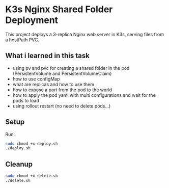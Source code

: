 # K3s Nginx Shared Folder Deployment

This project deploys a 3-replica Nginx web server in K3s, serving files from a hostPath PVC.

## What i learned in this task  
- using pv and pvc for creating a shared folder in the pod (PersistentVolume and PersistentVolumeClaim)
- how to use configMap
- what are replicas and how to use them
- how to expose a port from the pod to the world
- how to apply the pod yaml with multi configurations and wait for the pods to load
- using rollout restart (no need to delete pods...)
  
## Setup

Run:

```bash
sudo chmod +x deploy.sh
./deploy.sh
```

## Cleanup
```bash
sudo chmod +x delete.sh
./delete.sh
```
